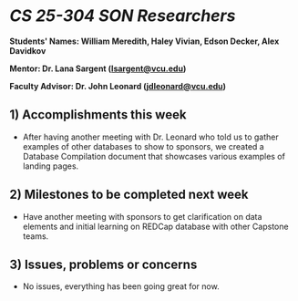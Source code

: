 # *CS 25-304 SON Researchers*

**Students' Names: William Meredith, Haley Vivian, Edson Decker, Alex Davidkov**

**Mentor: Dr. Lana Sargent (lsargent@vcu.edu)**

**Faculty Advisor: Dr. John Leonard (jdleonard@vcu.edu)**

## 1) Accomplishments this week ##
   - After having another meeting with Dr. Leonard who told us to gather examples of other databases to show to sponsors, we created a Database Compilation document that showcases various examples of landing pages.

## 2) Milestones to be completed next week ##
   - Have another meeting with sponsors to get clarification on data elements and initial learning on REDCap database with other Capstone teams.

## 3) Issues, problems or concerns ##
   - No issues, everything has been going great for now.
   


